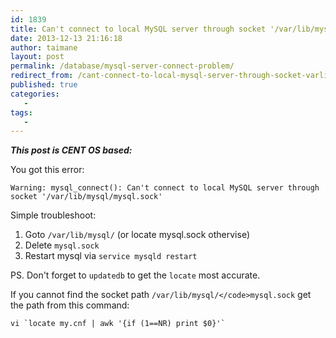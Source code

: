 ```yaml
---
id: 1839
title: Can't connect to local MySQL server through socket '/var/lib/mysql/mysql.sock'
date: 2013-12-13 21:16:18
author: taimane
layout: post
permalink: /database/mysql-server-connect-problem/
redirect_from: /cant-connect-to-local-mysql-server-through-socket-varlibmysqlmysql-sock/
published: true
categories:
   -
tags:
   -
---
```

<em><strong>This post is CENT OS based:</strong></em>



You got this error:
```
Warning: mysql_connect(): Can't connect to local MySQL server through socket '/var/lib/mysql/mysql.sock'
```

Simple troubleshoot:

1. Goto <code>/var/lib/mysql/</code> (or locate mysql.sock othervise)
2. Delete <code>mysql.sock</code>
3. Restart mysql via <code>service mysqld restart</code>

PS. Don't forget to <code>updatedb</code> to get the <code>locate</code> most accurate.

If you cannot find the socket path `/var/lib/mysql/</code>mysql.sock` get the path from this command:

```
vi `locate my.cnf | awk '{if (1==NR) print $0}'`
```

